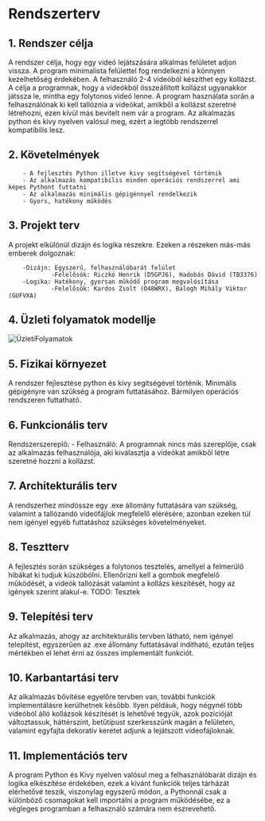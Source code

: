 # ﻿Rendszerterv

## 1. Rendszer célja

A rendszer célja, hogy egy videó lejátszására alkalmas felületet adjon vissza. A program minimalista felülettel fog rendelkezni a könnyen kezelhetőség érdekében. A felhasználó 2-4 videóból készíthet egy kollázst. A célja a programnak, hogy a videókból összeállított kollázst ugyanakkor játssza le, mintha egy folytonos videó lenne. A program használata során a felhasználónak ki kell tallóznia a videókat, amikből a kollázst szeretné létrehozni, ezen kívül más bevitelt nem vár a program. Az alkalmazás python és kivy nyelven valósul meg, ezért a legtöbb rendszerrel kompatibilis lesz.

## 2. Követelmények

        - A fejlesztés Python illetve kivy segítségével történik
        - Az alkalmazás kompatibilis minden operációs rendszerrel ami képes Pythont futtatni
        - Az alkalmazás minimális gépigénnyel rendelkezik
        - Gyors, hatékony működés
 
## 3. Projekt terv

A projekt elkülönül dizájn és logika részekre. Ezeken a részeken más-más emberek dolgoznak:

        -Dizájn: Egyszerű, felhasználóbarát felület
                -Felelősök: Riczkó Henrik (D5GPJ6), Hadobás Dávid (TB3376)
        -Logika: Hatékony, gyorsan működő program megvalósítása
                -Felelősök: Kardos Zsolt (O48WRX), Balogh Mihály Viktor (GUFVXA)

## 4. Üzleti folyamatok modellje

![ÜzletiFolyamatok](https://user-images.githubusercontent.com/82958011/141307230-9507f4b8-3976-4adc-9f6e-af649e7c0579.png)


## 5. Fizikai környezet

A rendszer fejlesztése python és kivy segítségével történik. 
Minimális gépigényre van szükség a program futtatásához.
Bármilyen operációs rendszeren futtatható.

## 6. Funkcionális terv

Rendszerszereplő: - Felhasználó: A programnak nincs más szereplője, csak az alkalmazás felhasználója, aki kiválasztja a videókat amikből létre szeretné hozzni a kollázst.

## 7. Architekturális terv

A rendszerhez mindössze egy .exe állomány futtatására van szükség, valamint a tallózandó videófájlok megfelelő elérésére, azonban ezeken túl nem igényel egyéb futtatáshoz szükséges követelményeket. 

## 8. Tesztterv

A fejlesztés során szükséges a folytonos tesztelés, amellyel a felmerülő hibákat ki tudjuk küszöbölni. Ellenőrizni kell a gombok megfelelő működését, a videók tallózását valamint a kollázs készítését, hogy az igények szerint alakul-e. TODO: Tesztek

## 9. Telepítési terv

Az alkalmazás, ahogy az architekturális tervben látható, nem igényel telepítést, egyszerűen az .exe állomány futtatásával indítható, ezután teljes mértékben el lehet érni az összes implementált funkciót.

## 10. Karbantartási terv

Az alkalmazás bővítése egyelőre tervben van, további funkciók implementálásre kerülhetnek később. Ilyen példáuk, hogy négynél több videóból álló kollázsok készítését is lehetővé tegyük, azok pozícióját változtassuk, háttérszínt, betűtípust szerkesszünk magán a felületen, valamint egyfajta dekoratív keretet adjunk a lejátszott videofájloknak.

## 11. Implementációs terv

A program Python és Kivy nyelven valósul meg a felhasználóbarát dizájn és logika elkészítése érdekében, ezek a kívánt funkciók teljes tárházát elérhetővé teszik, viszonylag egyszerű módon, a Pythonnál csak a különböző csomagokat kell importálni a program működésébe, ez a végleges programban a felhasználó számára nem észrevehető. 
